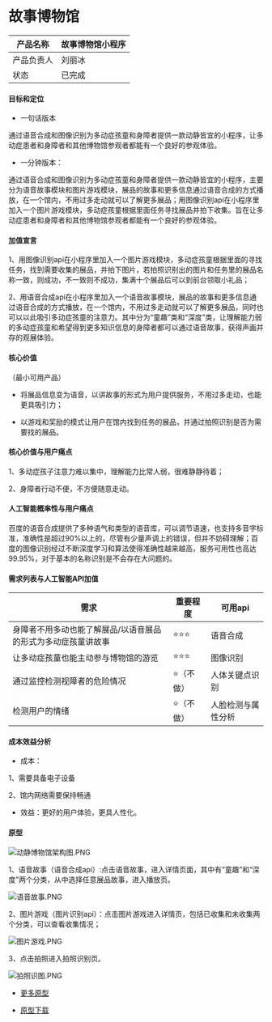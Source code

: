 # 故事博物馆

| 产品名称  |故事博物馆小程序  |
| -------- |-------- |
| 产品负责人 |刘丽冰 |
| 状态  | 已完成 |

#### 目标和定位

- 一句话版本

通过语音合成和图像识别为多动症孩童和身障者提供一款动静皆宜的小程序，让多动症患者和身障者和其他博物馆参观者都能有一个良好的参观体验。

- 一分钟版本：

通过语音合成和图像识别为多动症孩童和身障者提供一款动静皆宜的小程序，主要分为语音故事模块和图片游戏模块，展品的故事和更多信息通过语音合成的方式播放，在一个馆内，不用过多走动就可以了解更多展品；用图像识别api在小程序里加入一个图片游戏模块，多动症孩童根据里面任务寻找展品并拍下收集。旨在让多动症患者和身障者和其他博物馆参观者都能有一个良好的参观体验。

#### 加值宣言

1、用图像识别api在小程序里加入一个图片游戏模块，多动症孩童根据里面的寻找任务，找到需要收集的展品，并拍下图片，若拍照识别出的图片和任务里的展品名称一致，则成功，不一致则不成功，集满十个展品后可以到前台领取小礼品；

2、用语音合成api在小程序里加入一个语音故事模块，展品的故事和更多信息通过语音合成的方式播放，在一个馆内，不用过多走动就可以了解更多展品，同时也可以以此吸引多动症孩童的注意力。其中分为“童趣”类和“深度”类，让理解能力弱的多动症孩童和希望得到更多知识信息的身障者都可以通过语音故事，获得声画并存的观展体验。

#### 核心价值

（最小可用产品）

- 将展品信息变为语音，以讲故事的形式为用户提供服务，不用过多走动，也能更具吸引力；

- 以游戏和奖励的模式让用户在馆内找到任务的展品，并通过拍照识别是否为需要找的展品。

#### 核心价值与用户痛点 

1、多动症孩子注意力难以集中，理解能力比常人弱，很难静静待着；

2、身障者行动不便，不方便随意走动。

#### 人工智能概率性与用户痛点

百度的语音合成提供了多种语气和类型的语音库，可以调节语速，也支持多音字标准，准确性是超过90%以上的，尽管有少量声调上的错误，但并不妨碍理解；百度的图像识别经过不断深度学习和算法使得准确性越来越高，服务可用性也高达99.95%，对于基本的名称识别是不会存在大问题的。

#### 需求列表与人工智能API加值

|需求|重要程度|可用api|
---|---|---
|身障者不用多动也能了解展品/以语音展品的形式为多动症孩童讲故事|⭐⭐⭐|语音合成|
|让多动症孩童也能主动参与博物馆的游览|⭐⭐⭐|图像识别|
|通过监控检测视障者的危险情况|⭐（不做）|人体关键点识别|
|检测用户的情绪|⭐（不做）|人脸检测与属性分析|


#### 成本效益分析

- 成本：

1、需要具备电子设备

2、馆内网络需要保持畅通

- 效益：更好的用户体验，更具人性化。

#### 原型



![动静博物馆架构图.PNG](https://upload-images.jianshu.io/upload_images/9460880-edff144478d574ea.PNG?imageMogr2/auto-orient/strip%7CimageView2/2/w/1240)

1、语音故事（语音合成api）:点击语音故事，进入详情页面，其中有“童趣”和“深度”两个分类，从中选择任意展品故事，进入播放页。

![语音故事.PNG](https://upload-images.jianshu.io/upload_images/9460880-c2dbece31ea35e78.PNG?imageMogr2/auto-orient/strip%7CimageView2/2/w/1240)

2、图片游戏（图片识别api）：点击图片游戏进入详情页，包括已收集和未收集两个分类，可以查看收集情况；

![图片游戏.PNG](https://upload-images.jianshu.io/upload_images/9460880-a181c198193cf11d.PNG?imageMogr2/auto-orient/strip%7CimageView2/2/w/1240)

3、点击拍照进入拍照识别页。

![拍照识图.PNG](https://upload-images.jianshu.io/upload_images/9460880-15bb7d10ed1971e2.PNG?imageMogr2/auto-orient/strip%7CimageView2/2/w/1240)


- [更多原型](http://nfunm055.gitee.io/auapi)

- [原型下载](https://github.com/NFUNM055/auapi)



